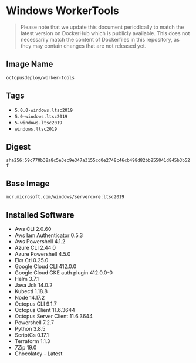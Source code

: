 # Windows WorkerTools

> Please note that we update this document periodically to match the latest version on DockerHub which is publicly available.
> This does not necessarily match the content of Dockerfiles in this repository, as they may contain changes that are not released yet.

## Image Name
`octopusdeploy/worker-tools`

## Tags

- `5.0.0-windows.ltsc2019`
- `5.0-windows.ltsc2019`
- `5-windows.ltsc2019`
- `windows.ltsc2019`

## Digest
`sha256:59c770b38a8c5e3ec9e347a3155cd0e2748c46cb498d82bb855041d845b3b52f`

## Base Image
`mcr.microsoft.com/windows/servercore:ltsc2019`

## Installed Software
* Aws CLI 2.0.60
* Aws Iam Authenticator 0.5.3
* Aws Powershell 4.1.2
* Azure CLI 2.44.0
* Azure Powershell 4.5.0
* Eks Ctl 0.25.0
* Google Cloud CLI 412.0.0
* Google Cloud GKE auth plugin 412.0.0-0
* Helm 3.7.1
* Java Jdk 14.0.2
* Kubectl 1.18.8
* Node 14.17.2
* Octopus CLI 9.1.7
* Octopus Client 11.6.3644
* Octopus Server Client 11.6.3644
* Powershell 7.2.7
* Python 3.8.5
* ScriptCs 0.17.1
* Terraform 1.1.3
* 7Zip 19.0
* Chocolatey - Latest